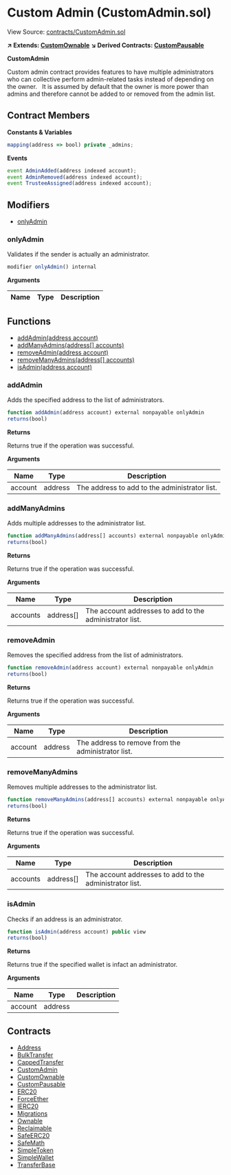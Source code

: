 # Custom Admin (CustomAdmin.sol)

View Source: [contracts/CustomAdmin.sol](../contracts/CustomAdmin.sol)

**↗ Extends: [CustomOwnable](CustomOwnable.md)**
**↘ Derived Contracts: [CustomPausable](CustomPausable.md)**

**CustomAdmin**

Custom admin contract provides features to have multiple administrators
 who can collective perform admin-related tasks instead of depending on the owner.
 &nbsp;
 It is assumed by default that the owner is more power than admins
 and therefore cannot be added to or removed from the admin list.

## Contract Members
**Constants & Variables**

```js
mapping(address => bool) private _admins;

```

**Events**

```js
event AdminAdded(address indexed account);
event AdminRemoved(address indexed account);
event TrusteeAssigned(address indexed account);
```

## Modifiers

- [onlyAdmin](#onlyadmin)

### onlyAdmin

Validates if the sender is actually an administrator.

```js
modifier onlyAdmin() internal
```

**Arguments**

| Name        | Type           | Description  |
| ------------- |------------- | -----|

## Functions

- [addAdmin(address account)](#addadmin)
- [addManyAdmins(address[] accounts)](#addmanyadmins)
- [removeAdmin(address account)](#removeadmin)
- [removeManyAdmins(address[] accounts)](#removemanyadmins)
- [isAdmin(address account)](#isadmin)

### addAdmin

Adds the specified address to the list of administrators.

```js
function addAdmin(address account) external nonpayable onlyAdmin 
returns(bool)
```

**Returns**

Returns true if the operation was successful.

**Arguments**

| Name        | Type           | Description  |
| ------------- |------------- | -----|
| account | address | The address to add to the administrator list. | 

### addManyAdmins

Adds multiple addresses to the administrator list.

```js
function addManyAdmins(address[] accounts) external nonpayable onlyAdmin 
returns(bool)
```

**Returns**

Returns true if the operation was successful.

**Arguments**

| Name        | Type           | Description  |
| ------------- |------------- | -----|
| accounts | address[] | The account addresses to add to the administrator list. | 

### removeAdmin

Removes the specified address from the list of administrators.

```js
function removeAdmin(address account) external nonpayable onlyAdmin 
returns(bool)
```

**Returns**

Returns true if the operation was successful.

**Arguments**

| Name        | Type           | Description  |
| ------------- |------------- | -----|
| account | address | The address to remove from the administrator list. | 

### removeManyAdmins

Removes multiple addresses to the administrator list.

```js
function removeManyAdmins(address[] accounts) external nonpayable onlyAdmin 
returns(bool)
```

**Returns**

Returns true if the operation was successful.

**Arguments**

| Name        | Type           | Description  |
| ------------- |------------- | -----|
| accounts | address[] | The account addresses to add to the administrator list. | 

### isAdmin

Checks if an address is an administrator.

```js
function isAdmin(address account) public view
returns(bool)
```

**Returns**

Returns true if the specified wallet is infact an administrator.

**Arguments**

| Name        | Type           | Description  |
| ------------- |------------- | -----|
| account | address |  | 

## Contracts

* [Address](Address.md)
* [BulkTransfer](BulkTransfer.md)
* [CappedTransfer](CappedTransfer.md)
* [CustomAdmin](CustomAdmin.md)
* [CustomOwnable](CustomOwnable.md)
* [CustomPausable](CustomPausable.md)
* [ERC20](ERC20.md)
* [ForceEther](ForceEther.md)
* [IERC20](IERC20.md)
* [Migrations](Migrations.md)
* [Ownable](Ownable.md)
* [Reclaimable](Reclaimable.md)
* [SafeERC20](SafeERC20.md)
* [SafeMath](SafeMath.md)
* [SimpleToken](SimpleToken.md)
* [SimpleWallet](SimpleWallet.md)
* [TransferBase](TransferBase.md)
